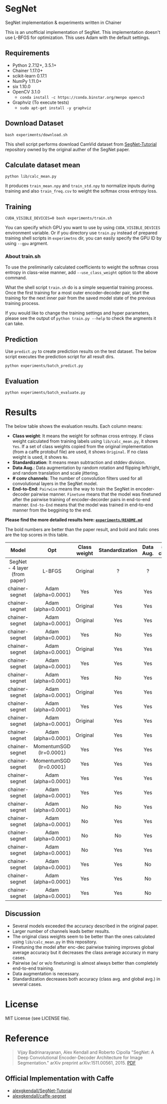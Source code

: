 # SegNet

SegNet implementation & experiments written in Chainer

This is an unofficial implementation of SegNet. This implementation doesn't use L-BFGS for optimization. This uses Adam with the default settings.

## Requirements

- Python 2.7.12+, 3.5.1+
- Chainer 1.17.0+
- scikit-learn 0.17.1
- NumPy 1.11.0+
- six 1.10.0
- OpenCV 3.1.0
  - `conda install -c https://conda.binstar.org/menpo opencv3`
- Graphviz (To execute tests)
  - `sudo apt-get install -y graphviz`

## Download Dataset

```
bash experiments/download.sh
```

This shell script performs download CamVid dataset from [SegNet-Tutorial](https://github.com/alexgkendall/SegNet-Tutorial) repository owned by the original auther of the SegNet paper.

## Calculate dataset mean

```
python lib/calc_mean.py
```

It produces `train_mean.npy` and `train_std.npy` to normalize inputs during training and also `train_freq.csv` to weight the softmax cross entropy loss.

## Training

```
CUDA_VISIBLE_DEVICES=0 bash experiments/train.sh
```

You can specify which GPU you want to use by using `CUDA_VISIBLE_DEVICES` environment variable. Or if you directory use `train.py` instead of prepared training shell scripts in `experimetns` dir, you can easily specify the GPU ID by using `--gpu` argment.

### About train.sh

To use the preliminarily calculated coefficients to weight the softmax cross entropy in class-wise manner, add `--use_class_weight` option to the above command.

What the shell script `train.sh` do is a simple sequential training process. Once the first training for a most outer encoder-decoder pair, start the training for the next inner pair from the saved model state of the previous training process.

If you would like to change the training settings and hyper parameters, please see the output of `python train.py --help` to check the argments it can take.

## Prediction

Use `predict.py` to create prediction results on the test dataset. The below script executes the prediction script for all result dirs.

```
python experiments/batch_predict.py
```

## Evaluation

```
python experiments/batch_evaluate.py
```

# Results

The below table shows the evaluation results. Each column means:

- **Class weight**: It means the weight for softmax cross entropy. If class weight calculated from training labels using `lib/calc_mean.py`, it shows `Yes`. If a set of class weights copied from the original implementation (from a caffe protobuf file) are used, it shows `Original`. If no class weight is used, it shows `No`.
- **Standardization**: It means mean subtraction and stddev division.
- **Data Aug.**: Data augmentation by random rotation and flipping left/right, and random translation and scale jittering.
- **# conv channels**: The number of convolution filters used for all convolutional layers in the SegNet model.
- **End-to-End**: `Pairwise` means the way to train the SegNet in encoder-decoder pairwise manner. `Finetune` means that the model was finetuned after the pairwise training of encoder-decorder pairs in end-to-end manner. `End-to-End` means that the model was trained in end-to-end manner from the beggining to the end.

**Please find the more detailed results here: [`experiments/README.md`](https://github.com/mitmul/chainer-segnet/tree/master/experiments/README.md)**

The bold numbers are better than the paper result, and bold and italic ones are the top scores in this table.

| Model | Opt | Class weight | Standardization | Data Aug. | # conv channels | End-to-End | Class avg. | Global avg. |
|:-----:|:---:|:------------:|:---------------:|:---------:|:---------------:|:----------:|:----------:|:-----------:|
| SegNet - 4 layer (from paper) | L-BFGS   | Original | ?   | ?   | 64  | Pairwise   | 62.9 | 84.3 |
| chainer-segnet | Adam (alpha=0.0001)     | Yes      | Yes | Yes | 128 | Pairwise   | _**69.8**_ | **86.0** |
| chainer-segnet | Adam (alpha=0.0001)     | Original | Yes | Yes | 64  | Pairwise   | **68.6** | 82.2 |
| chainer-segnet | Adam (alpha=0.0001)     | Original | Yes | Yes | 64  | Finetune   | **68.5** | 83.3 |
| chainer-segnet | Adam (alpha=0.0001)     | Yes      | No  | Yes | 64  | Pairwise   | **68.0** | 82.3 |
| chainer-segnet | Adam (alpha=0.0001)     | Original | Yes | Yes | 128 | Pairwise   | **67.3** | **86.5** |
| chainer-segnet | Adam (alpha=0.0001)     | Yes      | Yes | Yes | 128 | Finetune   | **67.3** | **86.4** |
| chainer-segnet | Adam (alpha=0.0001)     | Yes      | No  | Yes | 64  | Finetune   | **66.9** | 83.5 |
| chainer-segnet | Adam (alpha=0.0001)     | Original | Yes | Yes | 128 | Finetune   | **66.3** | **86.2** |
| chainer-segnet | Adam (alpha=0.0001)     | Yes      | Yes | Yes | 64  | Finetune   | **65.5** | 82.9 |
| chainer-segnet | Adam (alpha=0.0001)     | Original | Yes | Yes | 64  | Finetune   | **65.1** | 80.5 |
| chainer-segnet | Adam (alpha=0.0001)     | Original | Yes | Yes | 64  | Pairwise   | **64.8** | 79.8 |
| chainer-segnet | MomentumSGD (lr=0.0001) | Yes      | Yes | Yes | 64  | Pairwise   | **64.8** | 76.9 |
| chainer-segnet | MomentumSGD (lr=0.0001) | Yes      | Yes | Yes | 64  | Finetune   | **64.7** | 79.8 |
| chainer-segnet | Adam (alpha=0.0001)     | Yes      | Yes | Yes | 64  | Pairwise   | **64.4** | 81.1 |
| chainer-segnet | Adam (alpha=0.0001)     | Yes      | Yes | Yes | 64  | End-to-End | 62.6 | 82.3 |
| chainer-segnet | Adam (alpha=0.0001)     | No       | No  | Yes | 64  | Pairwise   | 58.9 | _**86.9**_ |
| chainer-segnet | Adam (alpha=0.0001)     | No       | Yes | Yes | 64  | Finetune   | 58.0 | **85.5** |
| chainer-segnet | Adam (alpha=0.0001)     | No       | No  | Yes | 64  | Finetune   | 57.2 | **87.0** |
| chainer-segnet | Adam (alpha=0.0001)     | No       | Yes | Yes | 64  | Pairwise   | 56.3 | **85.8** |
| chainer-segnet | Adam (alpha=0.0001)     | Yes      | Yes | No  | 64  | Pairwise   | 56.2 | 83.9 |
| chainer-segnet | Adam (alpha=0.0001)     | Yes      | Yes | No  | 64  | Finetune   | 54.1 | 83.3 |
| chainer-segnet | Adam (alpha=0.0001)     | Yes      | Yes | No  | 64  | End-to-End | 47.0 | 80.6 |

## Discussion

- Several models exceeded the accuracy described in the original paper.
- Larger number of channels leads better results.
- The original class weights seem to be better than the ones calculated using `lib/calc_mean.py` in this repository.
- Finetuning the model after enc-dec pairwise training improves global average accuracy but it decreases the class average accuracy in many cases.
- Pairwise (w/ or w/o finetuning) is almost always better than completely end-to-end training.
- Data augmentation is necessary.
- Standardization decreases both accuracy (class avg. and global avg.) in several cases.

# License

MIT License (see LICENSE file).

# Reference

> Vijay Badrinarayanan, Alex Kendall and Roberto Cipolla "SegNet: A Deep Convolutional Encoder-Decoder Architecture for Image Segmentation." arXiv preprint arXiv:1511.00561, 2015\. [PDF](http://arxiv.org/abs/1511.00561)

## Official Implementation with Caffe

- [alexgkendall/SegNet-Tutorial](https://github.com/alexgkendall/SegNet-Tutorial)
- [alexgkendall/caffe-segnet](https://github.com/alexgkendall/caffe-segnet)
